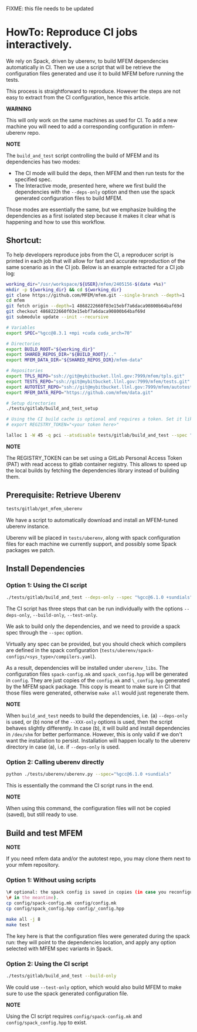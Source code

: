 
FIXME: this file needs to be updated

# HowTo: Reproduce CI jobs interactively.

We rely on Spack, driven by uberenv, to build MFEM dependencies automatically
in CI. Then we use a script that will be retrieve the configuration files
generated and use it to build MFEM before running the tests.

This process is straightforward to reproduce. However the steps are not easy
to extract from the CI configuration, hence this article.

**WARNING**

This will only work on the same machines as used for CI. To add a new machine
you will need to add a corresponding configuration in mfem-uberenv repo.

**NOTE**

The `build_and_test` script controlling the build of MFEM and its dependencies
has two modes:
- The CI mode will build the deps, then MFEM and then run tests for the
  specified spec.
- The Interactive mode, presented here, where we first build the dependencies
  with the `--deps-only` option and then use the spack generated configuration
  files to build MFEM.

Those modes are essentially the same, but we emphasize building the
dependencies as a first isolated step because it makes it clear what is
happening and how to use this workflow.

## Shortcut:

To help developers reproduce jobs from the CI, a reproducer script is printed
in each job that will allow for fast and accurate reproduction of the same
scenario as in the CI job. Below is an example extracted for a CI job log:

```bash
working_dir="/usr/workspace/${USER}/mfem/2405156-$(date +%s)"
mkdir -p ${working_dir} && cd ${working_dir}
git clone https://github.com/MFEM/mfem.git --single-branch --depth=1
cd mfem
git fetch origin --depth=1 4868222660f03e15ebf7a6daca90800b64baf69d
git checkout 4868222660f03e15ebf7a6daca90800b64baf69d
git submodule update --init --recursive

# Variables
export SPEC="%gcc@8.3.1 +mpi +cuda cuda_arch=70"

# Directories
export BUILD_ROOT="${working_dir}"
export SHARED_REPOS_DIR="${BUILD_ROOT}/.."
export MFEM_DATA_DIR="${SHARED_REPOS_DIR}/mfem-data"

# Repositories
export TPLS_REPO="ssh://git@mybitbucket.llnl.gov:7999/mfem/tpls.git"
export TESTS_REPO="ssh://git@mybitbucket.llnl.gov:7999/mfem/tests.git"
export AUTOTEST_REPO="ssh://git@mybitbucket.llnl.gov:7999/mfem/autotest.git"
export MFEM_DATA_REPO="https://github.com/mfem/data.git"

# Setup directories
./tests/gitlab/build_and_test_setup

# Using the CI build cache is optional and requires a token. Set it like so:
# export REGISTRY_TOKEN="<your token here>"

lalloc 1 -W 45 -q pci --atsdisable tests/gitlab/build_and_test --spec "%gcc@8.3.1 +mpi +cuda cuda_arch=70" --data-dir "/usr/workspace/mfem/gitlab-runner/bernede1/repos/mfem-data" --data
```

**NOTE**

The REGISTRY_TOKEN can be set using a GitLab Personal Access Token (PAT) with read access to gitlab container registry. This allows to speed up the local builds by fetching the dependencies library instead of building them.

## Prerequisite: Retrieve Uberenv

```bash
tests/gitlab/get_mfem_uberenv
```

We have a script to automatically download and install an MFEM-tuned uberenv
instance.

Uberenv will be placed in `tests/uberenv`, along with spack configuration files
for each machine we currently support, and possibly some Spack packages we
patch.


## Install Dependencies

### Option 1: Using the CI script

```bash
./tests/gitlab/build_and_test --deps-only --spec "%gcc@6.1.0 +sundials"
```

The CI script has three steps that can be run individually with the options
`--deps-only`, `--build-only`, `--test-only`.

We ask to build only the dependencies, and we need to provide a spack spec
through the `--spec` option.

Virtually any spec can be provided, but you should check which compilers are
defined in the spack configuration
(`tests/uberenv/spack-configs/<sys_type>/compilers.yaml`).

As a result, dependencies will be installed under `uberenv_libs`.  The
configuration files `spack-config.mk` and `spack_config.hpp` will be generated
in `config`. They are just copies of the `config.mk` and `\_config.hpp`
generated by the MFEM spack package. This copy is meant to make sure in CI that
those files were generated, otherwise `make all` would just regenerate them.

**NOTE**

When `build_and_test` needs to build the dependencies, i.e. (a) `--deps-only` is
used, or (b) none of the `--XXX-only` options is used, then the script behaves
slightly differently. In case (b), it will build and install dependencies in
`/dev/shm` for better performance. However, this is only valid if we don't want
the installation to persist. Installation will happen locally to the uberenv
directory in case (a), i.e. if `--deps-only` is used.

### Option 2: Calling uberenv directly

```bash
python ./tests/uberenv/uberenv.py --spec="%gcc@6.1.0 +sundials"
```

This is essentially the command the CI script runs in the end.

**NOTE**

When using this command, the configuration files will not be copied (saved),
but still ready to use.

## Build and test MFEM

**NOTE**

If you need mfem data and/or the autotest repo, you may clone them next to your
mfem repository.

### Option 1: Without using scripts

```bash
\# optional: the spack config is saved in copies (in case you reconfigure MFEM
\# in the meantime).
cp config/spack-config.mk config/config.mk
cp config/spack_config.hpp config/_config.hpp
```

```bash
make all -j 8
make test
```

The key here is that the configuration files were generated during the spack
run: they will point to the dependencies location, and apply any option
selected with MFEM spec variants in Spack.

### Option 2: Using the CI script

```bash
./tests/gitlab/build_and_test --build-only
```

We could use `--test-only` option, which would also build MFEM to make
sure to use the spack generated configuration file.

**NOTE**

Using the CI script requires `config/spack-config.mk` and
`config/spack_config.hpp` to exist.
